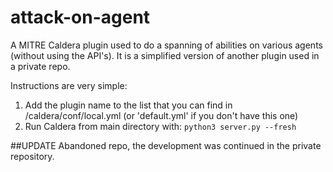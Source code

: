 # attack-on-agent
A MITRE Caldera plugin used to do a spanning of abilities on various agents (without using the API's).
It is a simplified version of another plugin used in a private repo.

Instructions are very simple:
1) Add the plugin name to the list that you can find in /caldera/conf/local.yml (or 'default.yml' if you don't have this one)
2) Run Caldera from main directory with: `python3 server.py --fresh`

##UPDATE
Abandoned repo, the development was continued in the private repository.
